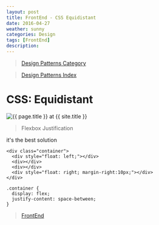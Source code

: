 ```yaml
---
layout: post
title: FrontEnd - CSS Equidistant
date: 2016-04-27
weather: sunny
categories: Design 
tags: [FrontEnd]
description: 
---
```


> [Design Patterns Category](http://raysxysun.github.io/categories/#Design)

> [Design Patterns Index](http://raysxysun.github.io/design/2016/04/18/DesignPatterns/)

# CSS: Equidistant

<img src="{{ site.url }}/assets/img/2016-04-27-FrontEnd/equidistant.png" alt="{{ page.title }} at {{ site.title }}">

> Flexbox Justification

it's the best solution

	<div class="container">
	  <div style="float: left;"></div>
	  <div></div>
	  <div></div>
	  <div style="float: right; margin-right:10px;"></div>
	</div>​

	.container {
	  display: flex;
	  justify-content: space-between;
	}

> [FrontEnd](http://raysxysun.github.io/categories/#FrontEnd)
